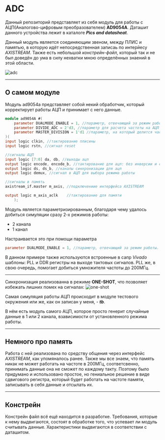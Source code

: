 # ADC

Данный репозиторий представляет из себя модуль для работы с АЦП(Аналогово-цифровым преобразователем) **AD9054A**. Даташит данного устройства лежит в каталоге ***Pics and datasheat***.

Данный модуль является соединяющим звеном, между ПЛИС и памятью, в которую идёт непосредственная записаь по интерйесу *AXISTREAM*. Также есть небольшой *констрейн-файл*, который так и не был доведён до ума в силу нехватки мною определённых знаений в этой области.

![adc]()
___
## О  самом модуле
Модуль ad9054a представляет собой некий обработчик, который корректирует работы АЦП и принимает с него данные.

```Verilog
module ad9054A #(
    parameter DUALMODE_ENABLE = 1, //параметр, отвечающий за режим работы.
    parameter DIVIDE_ADC = 2'd3, //параметр для расчета частоты на АЦП
    parameter MASTER_DIVISION = 1'd1 //параметр, на который делится частота
)(
input logic clkin, //тактирование плисины
input logic rstn, //сигнал reset

//сигналы АЦП
input logic [7:0] da, db, //выходы ацп 
output logic encode, encode_b, //тактирование для ацп: без инверсии и с инверсией
output logic ds, ds_b, //каналы синхронизации для ацп
output logic demux, //сигнал в АЦП для выбора режима работы

//сигналы в память
axistream_if.master m_axis, //подключениие интерфейса AXISTREAM

output logic m_axis_aclk    //тактирование для памяти
    );
```

Модуль является параметризированным, благодаря чему удалось добиться симуляции сразу 2-х режимов работы:

+ 2 канала
+ 1 канал

Настраивается это при помощи параметра
```Verilog
parameter DUALMODE_ENABLE = 1, //параметр, отвечающий за режим работы.
```

В данном примере также используются встроенные в сапр *Vivado* шаблоны: PLL и DDR регистры на выходе тактовых сигналов. PLL же, в свою очередь, помогает добиться умножителя частоты до 200МГц.

____

Синхронизация реализованна в режиме **ONE-SHOT**, что позволяет избежать лишних помех на сигналах:
![one-shot]()

Самая симуляция работы АЦП происходит в модуле тестового окружения или же, как он записан у меня, - ***tb***.

В нём есть модуль самого АЦП, которое просто генерит случайные данные в 1 или 2 канала, взависимости от установленного режима работы.
____
## Немного про память

Работа с ней реализована по средству общения через интерфейс *AXISTREAM*, как упомяналось ранее. Также мы все знаем, что память никак не может работать на частоте в 200МГц, соответсвенно, принимать данные она не сможет по каждому такту. Поэтому было придумано и использовано простое, но гениальное решение в виде сдвигового регистра, который будет работать на частоте памяти, записывать в себя данные и отсылать их.

___
## Констрейн

Констрейн файл всё ещё находится в разработке. Требования, которые к нему выдвигаются, состоят в обработке того, что успевает ли модуль считывать данные. Характеристики выдвигаются в соответствии с даташитом.